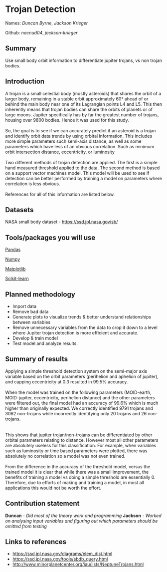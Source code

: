 # Trojan Detection

Names: *Duncan Byrne*, *Jackson Krieger*

Github: *nacnud04*, *jackson-krieger*

## Summary
Use small body orbit information to differentiate jupiter trojans, vs non trojan bodies.

## Introduction
A trojan is a small celestial body (mostly asteroids) that shares the orbit of a larger body, 
remaining in a stable orbit approximately 60° ahead of or behind the main body near one of its Lagrangian points L4 and L5. 
This then inherently means that trojan bodies can share the orbits of planets or of large moons. Jupiter specifically
has by far the greatest number of trojans, housing over 9800 bodies. Hence it was used for this study.
<br><br>
So, the goal is to see if we can accurately predict if an asteroid is a trojan and identify orbit data trends by using orbital information. This includes more simple parameters such semi-axis distance, as well as some parameters which have less of an obvious correlation. Such as minimum orbit intersection distance, eccentricity, or luminosity
<br><br>
Two different methods of trojan detection are applied. The first is a simple hand measured threshold applied to the data. The second method is based on a support vector machines model. This model will be used to see if detection can be better performed by training a model on parameters where correlation is less obvious.
<br><br>
References for all of this information are listed below.

## Datasets
NASA small body dataset - https://ssd.jpl.nasa.gov/sb/

## Tools/packages you will use

[Pandas](https://pandas.pydata.org/)

[Numpy](https://numpy.org/)

[Matplotlib](https://matplotlib.org/)

[Scikit-learn](https://scikit-learn.org/stable/) 

## Planned methodology
* Import data
* Remove bad data
* Generate plots to visualize trends & better understand relationships between variables
* Remove unnecessary variables from the data to crop it down to a level where Jupiter trojan detection is more efficient and accurate.
* Develop & train model
* Test model and analyze results.

## Summary of results
Applying a simple threshold detection system on the semi-major axis variable based on the orbit parameters (perihelion and aphelion of jupiter), and capping eccentricity at 0.3 resulted in 99.5% accuracy.
<br><br>
When the model was trained on the following parameters (MOID-earth, MOID-jupiter, eccentricity, perihelion distance) and the other parameters were filtered out, the final model had an accuracy of 99.6% which is much higher than originally expected.
We correctly identified 9791 trojans and 3062 non-trojans while incorrectly identifying only 20 trojans and 26 non-trojans.  
<br><br>
This shows that jupiter trojan/non-trojans can be differentiated by other orbital parameters relating to distance. However most all other parameters are absolutely useless for this classification. For example, when variables such as luminosity or time based parameters were plotted, there was absolutely no correlation so a model was not even trained.
<br><br>
From the difference in the accuracy of the threshold model, versus the trained model it is clear that while there was a small improvement, the benefits of training a model vs doing a simple threshold are essentially 0. Therefore, due to efforts of making and training a model, in most all applications this would not be worth the effort.

## Contribution statement
**Duncan** - *Did most of the theory work and programming*
**Jackson** - *Worked on analysing input variables and figuring out which parameters should be omitted from testing*

## Links to references
* https://ssd.jpl.nasa.gov/diagrams/elem_dist.html
* https://ssd.jpl.nasa.gov/tools/sbdb_query.html
* http://www.minorplanetcenter.org/iau/lists/NeptuneTrojans.html
